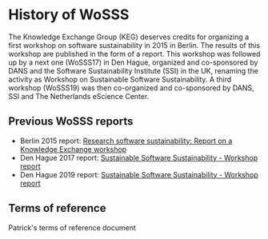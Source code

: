 # History of WoSSS
The Knowledge Exchange Group (KEG) deserves credits for organizing a first workshop on software sustainability in 2015 in Berlin. The results of this workshop are published in the form of a report. This workshop was followed up by a next one (WoSSS17) in Den Hague, organized and co-sponsored by DANS and the Software Sustainability Institute (SSI) in the UK, renaming the activity as Workshop on Sustainable Software Sustainability. A third workshop (WoSSS19) was then co-organized and co-sponsored by DANS, SSI and The Netherlands eScience Center.

## Previous WoSSS reports
 - Berlin 2015 report: [Research software sustainability: Report on a Knowledge Exchange workshop](https://www.knowledge-exchange.info/event/software-sustainability)
 - Den Hague 2017 report: [Sustainable Software Sustainability - Workshop report](https://doi.org/10.17026/dans-xfe-rn2w)
 - Den Hague 2019 report: [Sustainable Software Sustainability - Workshop report](https://doi.org/10.17026/dans-xfe-rn2w)

## Terms of reference
Patrick's terms of reference document
